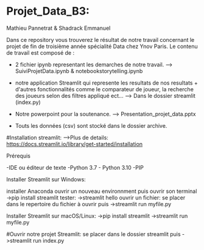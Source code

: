 # Projet_Data_B3:
Mathieu Pannetrat & Shadrack Emmanuel 

Dans ce repository vous trouverez le résultat de notre travail concernant le projet de fin de troisième année spécialité Data  chez Ynov Paris.
Le contenu de travail est composé de :
- 2 fichier ipynb representant les demarches de notre travail.
  --> SuiviProjetData.ipynb & notebookstorytelling.ipynb
  
- notre application Streamlit qui represente les resultats de nos resultats + d'autres fonctionnalités comme le comparateur de joueur, 
  la recherche des joueurs selon des filtres appliqué ect...
  --> Dans le dossier streamlit (index.py)
 
- Notre powerpoint pour la soutenance.
  --> Presentation_projet_data.pptx

- Touts les données (csv) sont stocké dans le dossier archive.
 
#Installation streamlit:
-->Plus de details: https://docs.streamlit.io/library/get-started/installation

Prérequis

-IDE ou éditeur de texte
-Python 3.7 - Python 3.10
-PIP

Installer Streamlit sur Windows:

installer Anaconda
ouvrir un nouveau environnment puis ouvrir son terminal 
->pip install streamlit
tester:
->streamlit hello
ouvrir un fichier:
se placer dans le repertoire du fichier à ouvrir puis 
->streamlit run myfile.py

Installer Streamlit sur macOS/Linux:
->pip install streamlit
->streamlit run myfile.py

#Ouvrir notre projet Streamlit:
se placer dans le dossier streamlit 
puis
->streamlit run index.py

